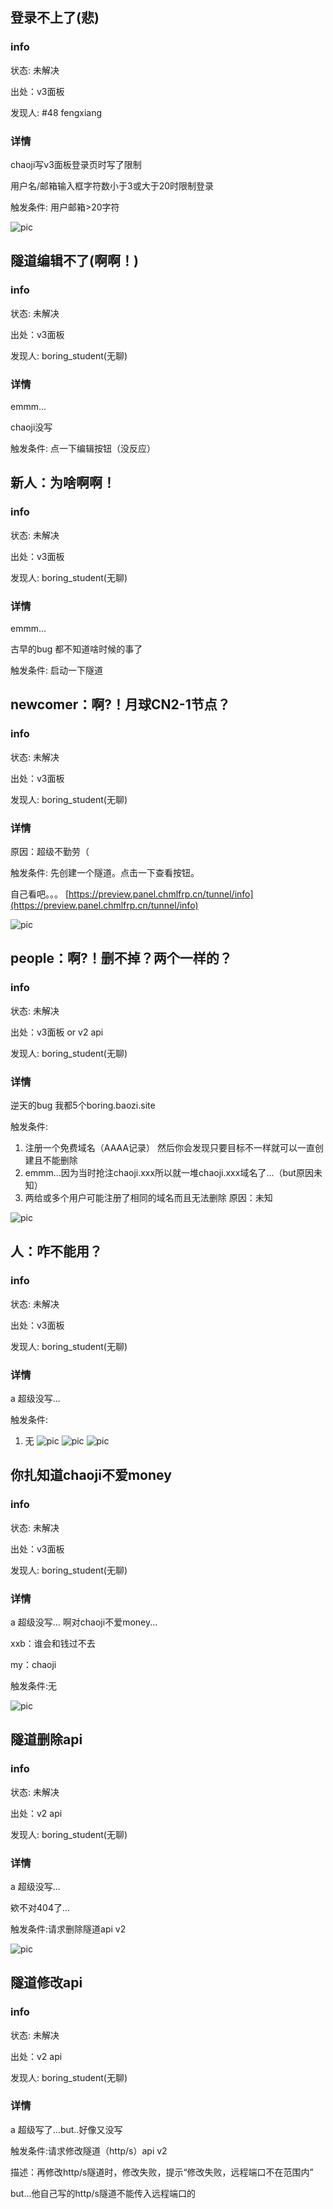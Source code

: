 ## 登录不上了(悲)
### info
状态: 未解决

出处：v3面板

发现人: #48 fengxiang
### 详情
chaoji写v3面板登录页时写了限制

用户名/邮箱输入框字符数小于3或大于20时限制登录

触发条件: 用户邮箱>20字符

![pic](/res/BUG++/登录不上了(悲).png "pic")

## 隧道编辑不了(啊啊！)
### info
状态: 未解决

出处：v3面板

发现人: boring_student(无聊)
### 详情
emmm...

chaoji没写

触发条件: 点一下编辑按钮（没反应）

## 新人：为啥啊啊！
### info
状态: 未解决

出处：v3面板

发现人: boring_student(无聊)
### 详情
emmm...

古早的bug 都不知道啥时候的事了

触发条件: 启动一下隧道

## newcomer：啊?！月球CN2-1节点？
### info
状态: 未解决

出处：v3面板

发现人: boring_student(无聊)
### 详情
原因：超级不勤劳（

触发条件: 先创建一个隧道。点击一下查看按钮。

自己看吧。。。
[https://preview.panel.chmlfrp.cn/tunnel/info](https://preview.panel.chmlfrp.cn/tunnel/info)

![pic](/res/BUG++/月球CN2-1节点.png "pic")



## people：啊?！删不掉？两个一样的？
### info
状态: 未解决

出处：v3面板 or v2 api

发现人: boring_student(无聊)
### 详情
逆天的bug 我都5个boring.baozi.site

触发条件: 
1. 注册一个免费域名（AAAA记录） 然后你会发现只要目标不一样就可以一直创建且不能删除
2. emmm...因为当时抢注chaoji.xxx所以就一堆chaoji.xxx域名了...（but原因未知）
3. 两给或多个用户可能注册了相同的域名而且无法删除 原因：未知

![pic](/res/BUG++/域名无法删除.png "pic")

## 人：咋不能用？
### info
状态: 未解决

出处：v3面板

发现人: boring_student(无聊)
### 详情
a 超级没写...

触发条件: 
1. 无
![pic](/res/BUG++/人咋不能用1.png "pic")
![pic](/res/BUG++/人咋不能用2.png "pic")
![pic](/res/BUG++/人咋不能用3.png "pic")


## 你扎知道chaoji不爱money
### info
状态: 未解决

出处：v3面板

发现人: boring_student(无聊)
### 详情
a 超级没写...
啊对chaoji不爱money...

xxb：谁会和钱过不去

my：chaoji

触发条件:无

![pic](/res/BUG++/扎知道chaoji不爱money.png "pic")


## 隧道删除api
### info
状态: 未解决

出处：v2 api

发现人: boring_student(无聊)
### 详情
a 超级没写...

欸不对404了...

触发条件:请求删除隧道api v2

![pic](/res/BUG++/隧道删除api.png "pic")

## 隧道修改api
### info
状态: 未解决

出处：v2 api

发现人: boring_student(无聊)
### 详情
a 超级写了...but..好像又没写

触发条件:请求修改隧道（http/s）api v2

描述：再修改http/s隧道时，修改失败，提示“修改失败，远程端口不在范围内”

but...他自己写的http/s隧道不能传入远程端口的






